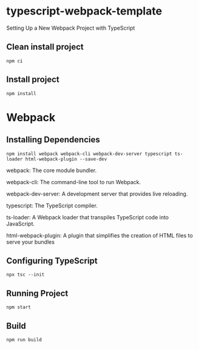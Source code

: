 # typescript-webpack-template

Setting Up a New Webpack Project with TypeScript

## Clean install project

`npm ci`

## Install project

`npm install`

# Webpack

## Installing Dependencies

`npm install webpack webpack-cli webpack-dev-server typescript ts-loader html-webpack-plugin --save-dev`

webpack: The core module bundler.

webpack-cli: The command-line tool to run Webpack.

webpack-dev-server: A development server that provides live reloading.

typescript: The TypeScript compiler.

ts-loader: A Webpack loader that transpiles TypeScript code into JavaScript.

html-webpack-plugin: A plugin that simplifies the creation of HTML files to serve your bundles

## Configuring TypeScript

`npx tsc --init`

## Running Project

`npm start`

## Build

`npm run build`
